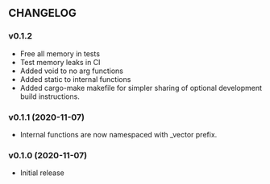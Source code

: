 ## CHANGELOG

### v0.1.2

* Free all memory in tests
* Test memory leaks in CI
* Added void to no arg functions
* Added static to internal functions
* Added cargo-make makefile for simpler sharing of optional development build instructions.

### v0.1.1 (2020-11-07)

* Internal functions are now namespaced with _vector prefix.

### v0.1.0 (2020-11-07)

* Initial release
